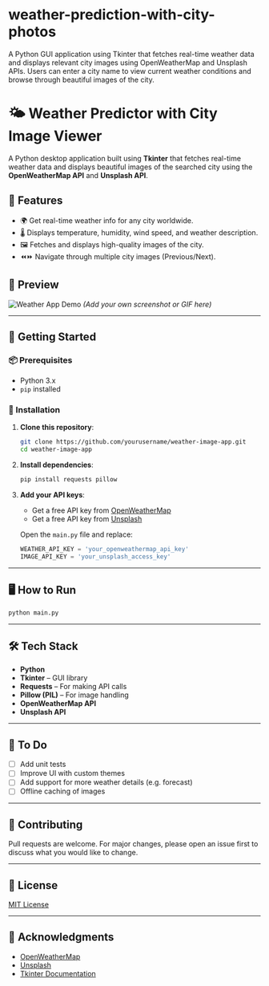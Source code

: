 # weather-prediction-with-city-photos
A Python GUI application using Tkinter that fetches real-time weather data and displays relevant city images using OpenWeatherMap and Unsplash APIs. Users can enter a city name to view current weather conditions and browse through beautiful images of the city.
# 🌤 Weather Predictor with City Image Viewer

A Python desktop application built using **Tkinter** that fetches real-time weather data and displays beautiful images of the searched city using the **OpenWeatherMap API** and **Unsplash API**.

## 🧰 Features

- 🌍 Get real-time weather info for any city worldwide.
- 🌡️ Displays temperature, humidity, wind speed, and weather description.
- 🖼️ Fetches and displays high-quality images of the city.
- ⏪⏩ Navigate through multiple city images (Previous/Next).

## 📸 Preview

![Weather App Demo](preview.gif) *(Add your own screenshot or GIF here)*

---

## 🚀 Getting Started

### 📦 Prerequisites

- Python 3.x
- `pip` installed

### 🔧 Installation

1. **Clone this repository**:

   ```bash
   git clone https://github.com/yourusername/weather-image-app.git
   cd weather-image-app
   ```

2. **Install dependencies**:

   ```bash
   pip install requests pillow
   ```

3. **Add your API keys**:
   - Get a free API key from [OpenWeatherMap](https://openweathermap.org/api)
   - Get a free API key from [Unsplash](https://unsplash.com/developers)

   Open the `main.py` file and replace:
   ```python
   WEATHER_API_KEY = 'your_openweathermap_api_key'
   IMAGE_API_KEY = 'your_unsplash_access_key'
   ```

---

## 🖥️ How to Run

```bash
python main.py
```

---

## 🛠 Tech Stack

- **Python**
- **Tkinter** – GUI library
- **Requests** – For making API calls
- **Pillow (PIL)** – For image handling
- **OpenWeatherMap API**
- **Unsplash API**

---

## 📌 To Do

- [ ] Add unit tests
- [ ] Improve UI with custom themes
- [ ] Add support for more weather details (e.g. forecast)
- [ ] Offline caching of images

---

## 🤝 Contributing

Pull requests are welcome. For major changes, please open an issue first to discuss what you would like to change.

---

## 📃 License

[MIT License](LICENSE)

---

## 🙌 Acknowledgments

- [OpenWeatherMap](https://openweathermap.org)
- [Unsplash](https://unsplash.com)
- [Tkinter Documentation](https://docs.python.org/3/library/tk.html)
